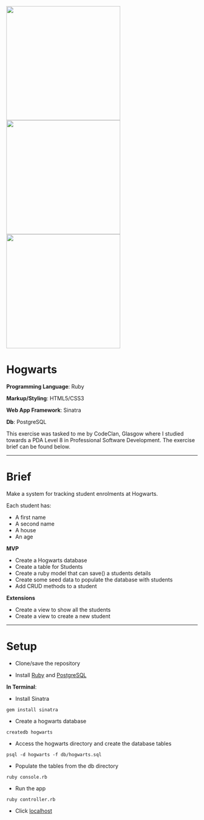 <img src="https://github.com/CrugBarat/my_files/blob/master/hogwarts/hw1.png" width="300"> <img src="https://github.com/CrugBarat/my_files/blob/master/hogwarts/hw2.png" width="300"> <img src="https://github.com/CrugBarat/my_files/blob/master/hogwarts/hw3.png" width="300">

# Hogwarts

**Programming Language**: Ruby

**Markup/Styling**: HTML5/CSS3

**Web App Framework**: Sinatra

**Db**: PostgreSQL

This exercise was tasked to me by CodeClan, Glasgow where I studied towards a PDA Level 8 in Professional Software Development. The exercise brief can be found below.

---

# Brief

Make a system for tracking student enrolments at Hogwarts.

Each student has:

- A first name
- A second name
- A house
- An age

**MVP**

- Create a Hogwarts database
- Create a table for Students
- Create a ruby model that can save() a students details
- Create some seed data to populate the database with students
- Add CRUD methods to a student

**Extensions**

- Create a view to show all the students
- Create a view to create a new student

---

# Setup

- Clone/save the repository

- Install [Ruby](https://www.ruby-lang.org/en/documentation/installation/) and [PostgreSQL](http://www.postgresqltutorial.com/install-postgresql/)

**In Terminal**:

- Install Sinatra

```
gem install sinatra

```

- Create a hogwarts database

```
createdb hogwarts

```

- Access the hogwarts directory and create the database tables

```
psql -d hogwarts -f db/hogwarts.sql

```
- Populate the tables from the db directory

```
ruby console.rb

```

- Run the app

```
ruby controller.rb

```

- Click [localhost](http://localhost:4567/home)
